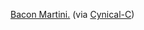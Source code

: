 ---
layout: post
wordpress_id: 141
wordpress_url: http://noesbueno.com/archives/141
date: '2006-07-21 17:32:58 -0500'
date_gmt: '2006-07-21 22:32:58 -0500'
body: |
  <p><a href="http://www.flickr.com/photos/smull/146708669/">Bacon Martini.</a> <span class="via">(via <a href="http://www.cynical-c.com/">Cynical-C</a>)</span></p>
---